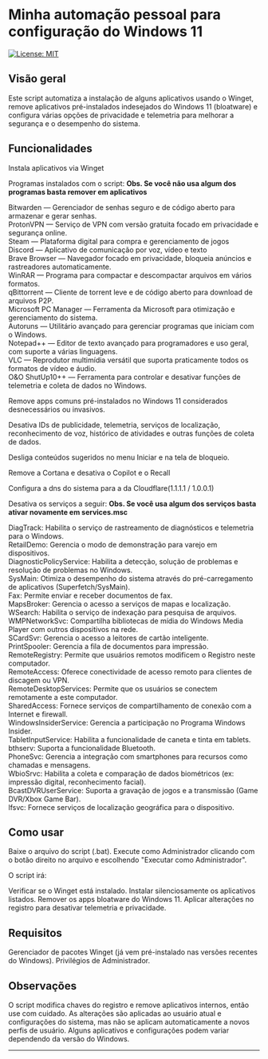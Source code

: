 # Minha automação pessoal para configuração do Windows 11
[![License: MIT](https://img.shields.io/badge/License-MIT-yellow.svg)](https://opensource.org/licenses/MIT)

## Visão geral
Este script automatiza a instalação de alguns aplicativos usando o Winget, remove aplicativos pré-instalados indesejados do Windows 11 (bloatware) e configura várias opções de privacidade e telemetria para melhorar a segurança e o desempenho do sistema.

## Funcionalidades
Instala aplicativos via Winget

Programas instalados com o script:
**Obs. Se você não usa algum dos programas basta remover em aplicativos**

Bitwarden — Gerenciador de senhas seguro e de código aberto para armazenar e gerar senhas.<br>
ProtonVPN — Serviço de VPN com versão gratuita focado em privacidade e segurança online.<br>
Steam — Plataforma digital para compra e gerenciamento de jogos<br>
Discord — Aplicativo de comunicação por voz, vídeo e texto<br>
Brave Browser — Navegador focado em privacidade, bloqueia anúncios e rastreadores automaticamente.<br>
WinRAR — Programa para compactar e descompactar arquivos em vários formatos.<br>
qBittorrent — Cliente de torrent leve e de código aberto para download de arquivos P2P.<br>
Microsoft PC Manager — Ferramenta da Microsoft para otimização e gerenciamento do sistema.<br>
Autoruns — Utilitário avançado para gerenciar programas que iniciam com o Windows.<br>
Notepad++ — Editor de texto avançado para programadores e uso geral, com suporte a várias linguagens.<br>
VLC — Reprodutor multimídia versátil que suporta praticamente todos os formatos de vídeo e áudio.<br>
O&O ShutUp10++ — Ferramenta para controlar e desativar funções de telemetria e coleta de dados no Windows.<br>

Remove apps comuns pré-instalados no Windows 11 considerados desnecessários ou invasivos.

Desativa IDs de publicidade, telemetria, serviços de localização, reconhecimento de voz, histórico de atividades e outras funções de coleta de dados.

Desliga conteúdos sugeridos no menu Iniciar e na tela de bloqueio.

Remove a Cortana e desativa o Copilot e o Recall

Configura a dns do sistema para a da Cloudflare(1.1.1.1 / 1.0.0.1)

Desativa os serviços a seguir:
**Obs. Se você usa algum dos serviços basta ativar novamente em services.msc**

DiagTrack: Habilita o serviço de rastreamento de diagnósticos e telemetria para o Windows.<br>
RetailDemo: Gerencia o modo de demonstração para varejo em dispositivos.<br>
DiagnosticPolicyService: Habilita a detecção, solução de problemas e resolução de problemas no Windows.<br>
SysMain: Otimiza o desempenho do sistema através do pré-carregamento de aplicativos (Superfetch/SysMain).<br>
Fax: Permite enviar e receber documentos de fax.<br>
MapsBroker: Gerencia o acesso a serviços de mapas e localização.<br>
WSearch: Habilita o serviço de indexação para pesquisa de arquivos.<br>
WMPNetworkSvc: Compartilha bibliotecas de mídia do Windows Media Player com outros dispositivos na rede.<br>
SCardSvr: Gerencia o acesso a leitores de cartão inteligente.<br>
PrintSpooler: Gerencia a fila de documentos para impressão.<br>
RemoteRegistry: Permite que usuários remotos modificem o Registro neste computador.<br>
RemoteAccess: Oferece conectividade de acesso remoto para clientes de discagem ou VPN.<br>
RemoteDesktopServices: Permite que os usuários se conectem remotamente a este computador.<br>
SharedAccess: Fornece serviços de compartilhamento de conexão com a Internet e firewall.<br>
WindowsInsiderService: Gerencia a participação no Programa Windows Insider.<br>
TabletInputService: Habilita a funcionalidade de caneta e tinta em tablets.<br>
bthserv: Suporta a funcionalidade Bluetooth.<br>
PhoneSvc: Gerencia a integração com smartphones para recursos como chamadas e mensagens.<br>
WbioSrvc: Habilita a coleta e comparação de dados biométricos (ex: impressão digital, reconhecimento facial).<br>
BcastDVRUserService: Suporta a gravação de jogos e a transmissão (Game DVR/Xbox Game Bar).<br>
lfsvc: Fornece serviços de localização geográfica para o dispositivo.<br>

## Como usar
Baixe o arquivo do script (.bat).
Execute como Administrador clicando com o botão direito no arquivo e escolhendo "Executar como Administrador".

O script irá:

Verificar se o Winget está instalado.
Instalar silenciosamente os aplicativos listados.
Remover os apps bloatware do Windows 11.
Aplicar alterações no registro para desativar telemetria e privacidade.

## Requisitos
Gerenciador de pacotes Winget (já vem pré-instalado nas versões recentes do Windows).
Privilégios de Administrador.

## Observações
O script modifica chaves do registro e remove aplicativos internos, então use com cuidado.
As alterações são aplicadas ao usuário atual e configurações do sistema, mas não se aplicam automaticamente a novos perfis de usuário.
Alguns aplicativos e configurações podem variar dependendo da versão do Windows.

---

